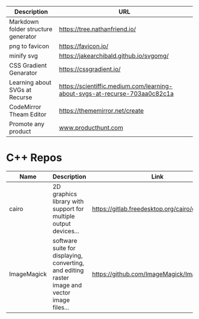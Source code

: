 |Description|URL|
|-|-|
|Markdown folder structure generator|https://tree.nathanfriend.io/|
|png to favicon|https://favicon.io/|
|minify svg|https://jakearchibald.github.io/svgomg/|
|CSS Gradient Genarator|https://cssgradient.io/|
|Learning about SVGs at Recurse|https://scientiffic.medium.com/learning-about-svgs-at-recurse-703aa0c82c1a|
|CodeMirror Theam Editor|https://thememirror.net/create|
|Promote any product|www.producthunt.com|

# C++ Repos

|Name|Description|Link|
|-|-|-|
|cairo|2D graphics library with support for multiple output devices...|https://gitlab.freedesktop.org/cairo/cairo|
|ImageMagick|software suite for displaying, converting, and editing raster image and vector image files...|https://github.com/ImageMagick/ImageMagick|
